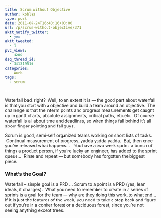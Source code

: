 ```yaml
---
title: Scrum without Objective
author: koblas
type: post
date: 2011-06-24T16:40:16+00:00
url: /p/scrum-without-objective/371
aktt_notify_twitter:
  - yes
aktt_tweeted:
  - 1
pvc_views:
  - 4280
dsq_thread_id:
  - 341319516
categories:
  - Work
tags:
  - scrum

---
```

Waterfall bad, right?  Well, to an extent it is &#8212; the good part about waterfall is that you start with a objective and build a team around an objective.  The challenge is that the interm points and progress measurements get caught up in gantt charts, absolute assignments, critical paths, etc.etc.  Of course waterfall is all about time and deadlines, so when things fall behind it&#8217;s all about finger pointing and fall guys.

Scrum is good, semi-self organized teams working on short lists of tasks.  Continual measurement of progress, yadda yadda yadda.  But, then once you&#8217;ve released what happens&#8230;   You have a two week sprint, a bunch of things a product person, if you&#8217;re lucky an engineer, has added to the sprint queue&#8230;  Rinse and repeat &#8212; but somebody has forgotten the biggest piece.

### What&#8217;s the Goal?

Waterfall &#8211; simple goal is a PRD &#8230; Scrum to a point is a PRD (yes, lean ideals, it changes).  What you need to remember to create in a series of sprints is a goal for the team &#8212; why are they doing this work, to what end&#8230; If it is just the features of the week, you need to take a step back and figure out if you&#8217;re in a conifer forest or a deciduous forest, since you&#8217;re not seeing anything except trees.
